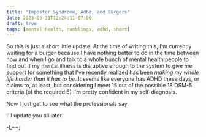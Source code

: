 ```yaml
---
title: "Impostor Syndrome, Adhd, and Burgers"
date: 2023-05-31T12:24:11-07:00
draft: true
tags: [mental health, ramblings, adhd, short]
---
```


So this is just a short little update. At the time of writing this, I'm 
currently waiting for a burger because I have nothing better to do in the time
between now and when I go and talk to a whole bunch of mental health people to 
find out if my mental illness is disruptive enough to the system to give me 
support for something that I've recently realized has been *making my whole*
*life harder than it has to be*. It seems like everyone has ADHD these days,
or claims to, at least, but considering I meet 15 out of the possible 18 DSM-5
criteria (of the required 5) I'm pretty confident in my self-diagnosis.

Now I just get to see what the professionals say.

I'll update you all later.

-L++;
